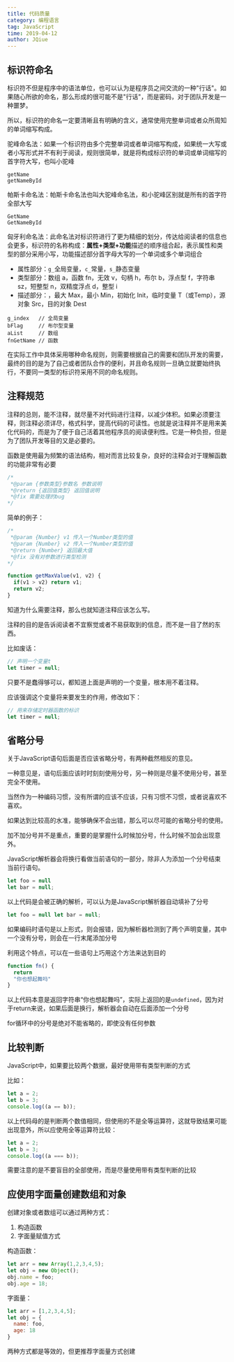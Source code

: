 ```yaml
---
title: 代码质量
category: 编程语言
tag: JavaScript
time: 2019-04-12
author: JQiue
---
```


## 标识符命名

标识符不但是程序中的语法单位，也可以认为是程序员之间交流的一种"行话"。如果随心所欲的命名，那么形成的很可能不是"行话"，而是密码，对于团队开发是一种噩梦。

所以，标识符的命名一定要清晰且有明确的含义，通常使用完整单词或者众所周知的单词缩写构成。

驼峰命名法：如果一个标识符由多个完整单词或者单词缩写构成，如果统一大写或者小写形式并不有利于阅读，规则很简单，就是将构成标识符的单词或单词缩写的首字符大写，也叫小驼峰

```text
getName
getNameById
```

帕斯卡命名法：帕斯卡命名法也叫大驼峰命名法，和小驼峰区别就是所有的首字符全部大写

```text
GetName
GetNameById
```

匈牙利命名法：此命名法对标识符进行了更为精细的划分，传达给阅读者的信息也会更多，标识符的名称构成：**属性+类型+功能**描述的顺序组合起，表示属性和类型的部分采用小写，功能描述部分首字母大写的一个单词或多个单词组合

+ 属性部分：`g_`全局变量，`c_`常量，`s_`静态变量
+ 类型部分：数组 a，函数 fn，无效 v，句柄 h，布尔 b，浮点型 f，字符串 sz，短整型 n，双精度浮点 d，整型 i
+ 描述部分：，最大 Max，最小 Min，初始化 Init，临时变量 T（或Temp），源对象 Src，目的对象 Dest

```text
g_index   // 全局变量
bFlag     // 布尔型变量
aList     // 数组
fnGetName // 函数
```

在实际工作中具体采用哪种命名规则，则需要根据自己的需要和团队开发的需要，最终的目的是为了自己或者团队合作的便利，并且命名规则一旦确立就要始终执行，不要同一类型的标识符采用不同的命名规则。

## 注释规范

注释的总则，能不注释，就尽量不对代码进行注释，以减少体积。如果必须要注释，则注释必须详尽，格式科学，提高代码的可读性。也就是说注释并不是用来美化代码的，而是为了便于自己活着其他程序员的阅读便利性。它是一种负担，但是为了团队开发等目的又是必要的。

函数是使用最为频繁的语法结构，相对而言比较复杂，良好的注释会对于理解函数的功能非常有必要

```javascript
/*
 *@param {参数类型}参数名 参数说明
 *@return {返回值类型} 返回值说明
 *@fix 需要处理的bug
*/
```

简单的例子：

```javascript
/*
 *@param {Number} v1 传入一个Number类型的值
 *@param {Number} v2 传入一个Number类型的值
 *@return {Number} 返回最大值
 *@fix 没有对参数进行类型检测
*/

function getMaxValue(v1, v2) {
  if(v1 > v2) return v1;
  return v2;
}
```

知道为什么需要注释，那么也就知道注释应该怎么写。

注释的目的是告诉阅读者不宜察觉或者不易获取到的信息，而不是一目了然的东西。

比如废话：

```javascript
// 声明一个变量t
let timer = null;
```

只要不是蠢得够可以，都知道上面是声明的一个变量，根本用不着注释。

应该强调这个变量将来要发生的作用，修改如下：

```javascript
// 用来存储定时器函数的标识
let timer = null;
```

## 省略分号

关于JavaScript语句后面是否应该省略分号，有两种截然相反的意见。

一种意见是，语句后面应该时时刻刻使用分号，另一种则是尽量不使用分号，甚至完全不使用。

当然作为一种编码习惯，没有所谓的应该不应该，只有习惯不习惯，或者说喜欢不喜欢。

如果达到比较高的水准，能够确保不会出错，那么可以尽可能的省略分号的使用。

加不加分号并不是重点，重要的是掌握什么时候加分号，什么时候不加会出现意外。

JavaScript解析器会将换行看做当前语句的一部分，除非人为添加一个分号结束当前行语句。

```javascript
let foo = null
let bar = null;
```

以上代码是会被正确的解析，可以认为是JavaScript解析器自动填补了分号

```javascript
let foo = null let bar = null;
```

如果编码时语句是以上形式，则会报错，因为解析器检测到了两个声明变量，其中一个没有分号，则会在一行末尾添加分号

利用这个特点，可以在一些语句上巧用这个方法来达到目的

```javascript
function fn() {
  return
  "你也想起舞吗"
}
```

以上代码本意是返回字符串“你也想起舞吗”，实际上返回的是`undefined`，因为对于return来说，如果后面是换行，解析器会自动在后面添加一个分号

for循环中的分号是绝对不能省略的，即使没有任何参数

## 比较判断

JavaScript中，如果要比较两个数据，最好使用带有类型判断的方式

比如：

```javascript
let a = 2;
let b = 3;
console.log((a == b));
```

以上代码母的是判断两个数值相同，但使用的不是全等运算符，这就导致结果可能出现意外，所以应使用全等运算符比较：

```javascript
let a = 2;
let b = 3;
console.log((a === b));
```

需要注意的是不要盲目的全部使用，而是尽量使用带有类型判断的比较

## 应使用字面量创建数组和对象

创建对象或者数组可以通过两种方式：

1. 构造函数
2. 字面量赋值方式

构造函数：

```javascript
let arr = new Array(1,2,3,4,5);
let obj = new Object();
obj.name = foo;
obj.age = 18;
```

字面量：

```javascript
let arr = [1,2,3,4,5];
let obj = {
  name: foo,
  age: 18
}
```

两种方式都是等效的，但更推荐字面量方式创建
